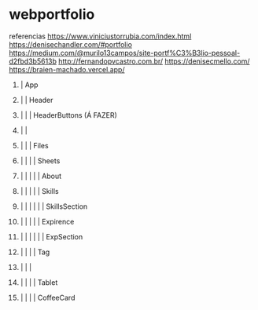 # webportfolio

referencias
https://www.viniciustorrubia.com/index.html
https://denisechandler.com/#portfolio
https://medium.com/@murilo13campos/site-portf%C3%B3lio-pessoal-d2fbd3b5613b
http://fernandopvcastro.com.br/
https://denisecmello.com/
https://braien-machado.vercel.app/


1. |   App

2. |   |  Header

3. |   |   |  HeaderButtons (Á FAZER)

2. |   |

3. |   |   | Files

4. |   |   |   | Sheets

5. |   |   |   |   | About

5. |   |   |   |   | Skills

6. |   |   |   |   |   | SkillsSection

5. |   |   |   |   | Expirence

6. |   |   |   |   |   | ExpSection

4. |   |   |   | Tag

3. |   |  |

4. |   |   |   | Tablet

4. |   |   |   | CoffeeCard